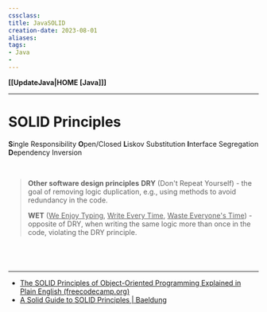 ```yaml
---
cssclass:
title: JavaSOLID
creation-date: 2023-08-01
aliases:
tags:
- Java
- 
---
```

**[[UpdateJava|HOME [Java]]]**

---
# SOLID Principles
**S**ingle Responsibility
**O**pen/Closed
**L**iskov Substitution
**I**nterface Segregation
**D**ependency Inversion

<br>

> **Other software design principles**
> **DRY** (Don't Repeat Yourself)
> \- the goal of removing logic duplication, e.g., using methods to avoid redundancy in the code.
> 
> **WET** (<u>We Enjoy Typing</u>, <u>Write Every Time</u>, <u>Waste Everyone's Time</u>)
> \- opposite of DRY, when writing the same logic more than once in the code, violating the DRY principle.

<br>

# 
---
- [The SOLID Principles of Object-Oriented Programming Explained in Plain English (freecodecamp.org)](https://www.freecodecamp.org/news/solid-principles-explained-in-plain-english/)
- [A Solid Guide to SOLID Principles | Baeldung](https://www.baeldung.com/solid-principles)